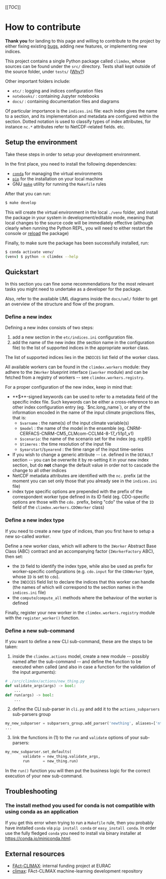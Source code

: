 
[[_TOC_]]

# How to contribute

**Thank you** for landing to this page and willing to contribute to the project by either
fixing existing [bugs](https://gitlab.inf.unibz.it/earth_observation_public/cdr/climdex-kit/-/issues),
adding new features, or implementing new indices.

This project contains a single Python package called `climdex`,
whose sources can be found under the `src/` directory.
Tests shall kept outside of the source folder, under `tests/` ([Why?](https://docs.python-guide.org/writing/structure/))

Other important folders include:

- `etc/` : logging and indices configuration files
- `notebooks/` : containing Jupyter notebooks
- `docs/` : containing documentation files and diagrams

Of particular importance is the `indices.ini` file: each index gives the name
to a section, and its implementation and metadata are configured
within the section.
Dotted notation is used to classify types of index attributes, for instance `nc.*`
attributes refer to NetCDF-related fields. etc.

## Setup the environment

Take these steps in order to setup your development environment.

In the first place, you need to install the following dependencies:

* [`conda`](https://docs.conda.io/en/latest/miniconda.html) for managing the virtual environments
* [`pip`](https://pip.pypa.io/en/stable/installation/) for the installation on your local machine
* GNU [`make`](https://www.gnu.org/software/make/manual/make.html) utility for running the `Makefile` rules

After that you can run:

```sh
$ make develop
```

This will create the virtual environment in the local `./venv` folder, and
install the package in your system in development/editable mode, meaning
that local changes to the source code will be immediately effective
(although clearly when running the Python REPL, you will need to either
restart the console or [reload](https://docs.python.org/3/library/importlib.html)
the package)

Finally, to make sure the package has been successfully installed, run:

```sh
$ conda activate venv/
(venv) $ python -m climdex --help
```

## Quickstart

In this section you can fine some recommendations for the most relevant tasks
you might need to undertake as a developer for the package.

Also, refer to the available UML diagrams inside the `docs/uml/` folder to get
an overview of the structure and flow of the program.

### Define a new index

Defining a new index consists of two steps:

1. add a new section in the `etc/indices.ini` configuration file.
1. add the name of the new index (the section name in the configuration file)
   to the list of supported indices in the appropriate *worker* class.

The list of supported indices lies in the `INDICES` list field of the worker class.

All available workers can be found in the `climdex.workers` module:
they adhere to the `IWorker` blueprint interface (`iworker` module) and
can be fetched from a registry of workers -- see `climdex.workers.registry`.

For a proper configuration of the new index, keep in mind that:

- **$**-signed keywords can be used to refer to a metadata field of the specific index file.
   Such keywords can be either a cross-reference to an other index configuration entry
   (eg. `$nc.long_name`), or any of the information encoded in the name of the input climate
   projections files, that is:
  - `$varname` : the name(s) of the input climate variable(s)
  - `$model`   : the name of the model in the ensemble (eg. CNRM-CERFACS-CNRM-CM5_CLMcom-CCLM4-8-17_r1i1p1_v1)
  - `$scenario`: the name of the scenario set for the index (eg. rcp85)
  - `$timeres` : the time resolution of the input file
  - `$yearstart`/`$yearend` : the time range of the input time-series
- If you wish to change a generic attribute -- i.e. defined in the `DEFAULT` section --
   you can be overwrite it by re-setting it in your new index section, but do **not** change
   the default value in order not to cascade the change to all other indices
- NetCDF metadata attributes are identified with the `nc.` prefix (at the moment you
   can set only those that you already see in the `indices.ini` file)
- index type specific options are prepended with the prefix of the correspondent
   worker type defined in its ID field (eg. CDO-specific options are those with the `cdo.`
   prefix, being "cdo" the value of the `ID` field of the `climdex.workers.CDOWorker` class)


### Define a new index type

If you need to create a new *type* of indices, than you first have to
setup a new so-called *worker*.

Define a new worker class, which will adhere to the `IWorker`
Abstract Base Class (ABC) contract and an accompanying factor (`IWorkerFactory` ABC),
then set:

- the `ID` field to identify the index type, while also be used as prefix for worker-specific
configurations (e.g. `cdo.input` for the `CDOWorker` type, whose `ID` is set to `cdo`).
- the `INDICES` field list to declare the indices that this worker can handle
(the names of which will correspond to the section names in the `indices.ini` file)
- the `compute`/`compute_all` methods where the behaviour of the worker is defined

Finally, register your new worker in the `climdex.workers.registry` module with
the `register_worker()` function.


### Define a new sub-command

If you want to define a new CLI sub-command, these are the steps
to be taken:

1. inside the `climdex.actions` model, create a new module
   -- possibly named after the sub-command -- and define
   the function to be executed when called (and also in case a function
   for the validation of the input arguments):
```py
# ./src/climdex/actions/new_thing.py
def validate_args(args) -> bool:
    ...
def run(args) -> bool:
    ...
```
2. define the CLI sub-parser in `cli.py` and add it to the `actions_subparsers`
   sub-parsers group
```py
my_new_subparser = subparsers_group.add_parser('newthing', aliases=['nt'])
...
```
3. link the functions in (1) to the `run` and `validate` options of your sub-parsers:
```py
my_new_subparser.set_defaults(
        validate = new_thing.validate_args,
        run      = new_thing.run)
```

In the `run()` function you will then put the business logic for the correct
execution of your new sub-command.


## Troubleshooting

### The install method you used for conda is not compatible with using conda as an application

If you get this error when trying to run a `Makefile` rule, then you probably have installed
`conda` via `pip install conda` or `easy_install conda`. In order use the fully fledged `conda`
you need to install via binary installer at https://conda.io/miniconda.html.


## External resources

* [FAct-CLIMAX](https://www.eurac.edu/en/institutes-centers/institute-for-earth-observation/projects/fact-climax):
  internal funding project at EURAC
* [climax](https://gitlab.inf.unibz.it/REMSEN/climax): FAct-CLIMAX machine-learning development repository

